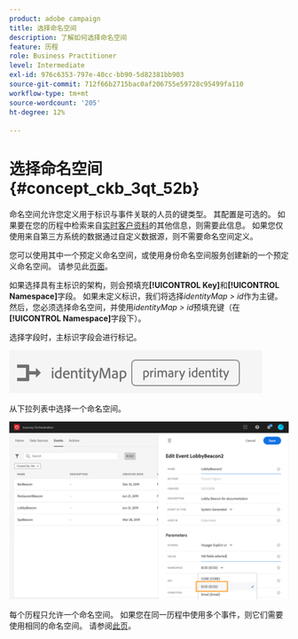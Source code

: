 ```yaml
---
product: adobe campaign
title: 选择命名空间
description: 了解如何选择命名空间
feature: 历程
role: Business Practitioner
level: Intermediate
exl-id: 976c6353-797e-40cc-bb90-5d82381bb903
source-git-commit: 712f66b2715bac0af206755e59728c95499fa110
workflow-type: tm+mt
source-wordcount: '205'
ht-degree: 12%

---
```


# 选择命名空间 {#concept_ckb_3qt_52b}

命名空间允许您定义用于标识与事件关联的人员的键类型。 其配置是可选的。 如果要在您的历程中检索来自[实时客户资料](https://docs.adobe.com/content/help/zh-Hans/experience-platform/profile/home.html)的其他信息，则需要此信息。 如果您仅使用来自第三方系统的数据通过自定义数据源，则不需要命名空间定义。

您可以使用其中一个预定义命名空间，或使用身份命名空间服务创建新的一个预定义命名空间。 请参见此[页面](https://docs.adobe.com/content/help/zh-Hans/experience-platform/identity/home.html)。

如果选择具有主标识的架构，则会预填充&#x200B;**[!UICONTROL Key]**&#x200B;和&#x200B;**[!UICONTROL Namespace]**&#x200B;字段。 如果未定义标识，我们将选择&#x200B;_identityMap > id_&#x200B;作为主键。 然后，您必须选择命名空间，并使用&#x200B;_identityMap > id_&#x200B;预填充键（在&#x200B;**[!UICONTROL Namespace]**&#x200B;字段下）。

选择字段时，主标识字段会进行标记。

![](../assets/primary-identity.png)


从下拉列表中选择一个命名空间。

![](../assets/journey17.png)

每个历程只允许一个命名空间。 如果您在同一历程中使用多个事件，则它们需要使用相同的命名空间。 请参阅[此页](../building-journeys/journey.md)。
